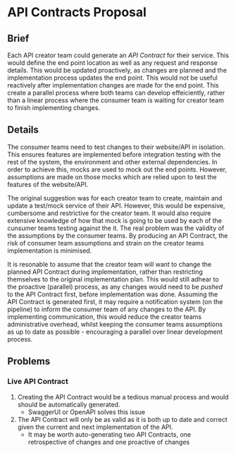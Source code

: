 # API Contracts Proposal

## Brief
Each API creator team could generate an _API Contract_ for their service.  This would define the end point location as well as any request and response details.  This would be updated proactively, as changes are planned and the implementation process updates the end point.  This would not be useful reactively after implementation changes are made for the end point.  This create a parallel process where both teams can develop effeiciently, rather than a linear process where the consumer team is waiting for creator team to finish implementing changes.

## Details
The consumer teams need to test changes to their website/API in isolation.  This ensures features are implemented before integration testing with the rest of the system, the environment and other external dependencies.  In order to achieve this, mocks are used to mock out the end points.  However, assumptions are made on those mocks which are relied upon to test the features of the website/API. 

The original suggestion was for each creator team to create, maintain and update a test/mock service of their API.  However, this would be expensive, cumbersome and restrictive for the creator team.  It would also require extensive knowledge of how that mock is going to be used by each of the cunsumer teams testing against the it.  The real problem was the validity of the assumptions by the consumer teams.  By producing an API Contract, the risk of consumer team assumptions and strain on the creator teams implementation is minimised.

It is resonable to assume that the creator team will want to change the planned API Contract during implementation, rather than restricting themselves to the original implementation plan.  This would still adhear to the proactive (parallel) process, as any changes would need to be _pushed_ to the API Contract first, before implementation was done.  Assuming the API Contract is generated first, it may require a notification system (on the pipeline) to inform the consumer team of any changes to the API.  By implementing communication, this would reduce the creator teams administrative overhead, whilst keeping the consumer teams assumptions as up to date as possible - encouraging a parallel over linear development process.

## Problems

### Live API Contract
1. Creating the API Contract would be a tedious manual process and would should be automatically generated.
   * SwaggerUI or OpenAPI solves this issue
1. The API Contract will only be as valid as it is both up to date and correct given the current and next implementation of the API.
   * It may be worth auto-generating two API Contracts, one retrospective of changes and one proactive of changes